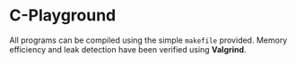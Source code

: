 # C-Playground

All programs can be compiled using the simple `makefile` provided. Memory efficiency and leak detection have been verified using **Valgrind**.
